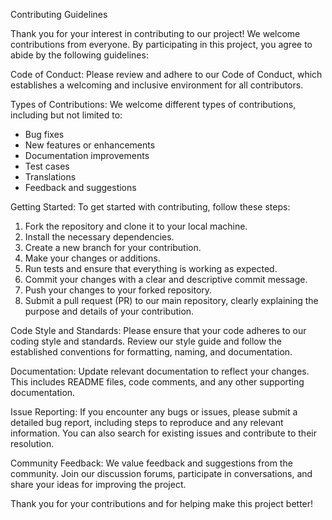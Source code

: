 Contributing Guidelines

Thank you for your interest in contributing to our project! We welcome contributions from everyone. By participating in this project, you agree to abide by the following guidelines:

Code of Conduct:
Please review and adhere to our Code of Conduct, which establishes a welcoming and inclusive environment for all contributors. 

Types of Contributions:
We welcome different types of contributions, including but not limited to:

- Bug fixes
- New features or enhancements
- Documentation improvements
- Test cases
- Translations
- Feedback and suggestions

Getting Started:
To get started with contributing, follow these steps:

1. Fork the repository and clone it to your local machine.
2. Install the necessary dependencies.
3. Create a new branch for your contribution.
4. Make your changes or additions.
5. Run tests and ensure that everything is working as expected.
6. Commit your changes with a clear and descriptive commit message.
7. Push your changes to your forked repository.
8. Submit a pull request (PR) to our main repository, clearly explaining the purpose and details of your contribution.

Code Style and Standards:
Please ensure that your code adheres to our coding style and standards. Review our style guide and follow the established conventions for formatting, naming, and documentation.

Documentation:
Update relevant documentation to reflect your changes. This includes README files, code comments, and any other supporting documentation.

Issue Reporting:
If you encounter any bugs or issues, please submit a detailed bug report, including steps to reproduce and any relevant information. You can also search for existing issues and contribute to their resolution.

Community Feedback:
We value feedback and suggestions from the community. Join our discussion forums, participate in conversations, and share your ideas for improving the project.

Thank you for your contributions and for helping make this project better!

